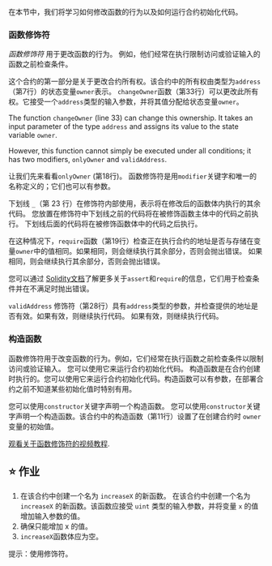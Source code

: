 在本节中，我们将学习如何修改函数的行为以及如何运行合约初始化代码。

### 函数修饰符

_函数修饰符_ 用于更改函数的行为。 例如，他们经常在执行限制访问或验证输入的函数之前检查条件。

这个合约的第一部分是关于更改合约所有权。该合约中的所有权由类型为`address`（第7行）的状态变量`owner`表示。 `changeOwner`函数（第33行）可以更改此所有权。它接受一个`address`类型的输入参数，并将其值分配给状态变量`owner`。

The function `changeOwner` (line 33) can change this ownership. It takes an input parameter of the type `address` and assigns its value to the state variable `owner`.

However, this function cannot simply be executed under all conditions; it has two modifiers, `onlyOwner` and `validAddress`.

让我们先来看看`onlyOwner` (第18行)。
函数修饰符是用`modifier`关键字和唯一的名称定义的；它们也可以有参数。

下划线 `_`（第 23 行）在修饰符内部使用，表示将在修改后的函数体内执行的其余代码。
您放置在修饰符中下划线之前的代码将在被修饰函数主体中的代码之前执行。 下划线后面的代码将在被修饰函数体中的代码之后执行。

在这种情况下，`require`函数（第19行）检查正在执行合约的地址是否与存储在变量`owner`中的值相同。如果相同，则会继续执行其余部分，否则会抛出错误。 如果相同，则会继续执行其余部分，否则会抛出错误。

您可以通过 <a href="https://docs.soliditylang.org/en/latest/control-structures.html#error-handling-assert-require-revert-and-exceptions" target="_blank">Solidity文档</a>了解更多关于`assert`和`require`的信息，它们用于检查条件并在不满足时抛出错误。

`validAddress` 修饰符（第28行）具有`address`类型的参数，并检查提供的地址是否有效。如果有效，则继续执行代码。 如果有效，则继续执行代码。

### 构造函数

函数修饰符用于改变函数的行为。例如，它们经常在执行函数之前检查条件以限制访问或验证输入。 您可以使用它来运行合约初始化代码。 构造函数是在合约创建时执行的。您可以使用它来运行合约初始化代码。构造函数可以有参数，在部署合约之前不知道某些初始化值时特别有用。

您可以使用`constructor`关键字声明一个构造函数。 您可以使用`constructor`关键字声明一个构造函数。该合约中的构造函数（第11行）设置了在创建合约时 `owner` 变量的初始值。

<a href="https://www.youtube.com/watch?v=b6FBWsz7VaI" target="_blank">观看关于函数修饰符的视频教程</a>.

## ⭐️ 作业

1. 在该合约中创建一个名为 `increaseX` 的新函数。 在该合约中创建一个名为 `increaseX` 的新函数。该函数应接受 `uint` 类型的输入参数，并将变量 `x` 的值增加输入参数的值。
2. 确保只能增加 x 的值。
3. `increaseX`函数体应为空。

提示：使用修饰符。